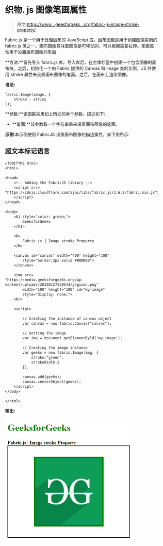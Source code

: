 # 织物. js 图像笔画属性

> 原文:[https://www . geesforgeks . org/fabric-js-image-stroke-property/](https://www.geeksforgeeks.org/fabric-js-image-stroke-property/)

Fabric.js 是一个用于处理画布的 JavaScript 库。画布图像是用于创建图像实例的 fabric.js 类之一。画布图像意味着图像是可移动的，可以根据需要拉伸。笔画属性用于设置画布图像的笔画

**方法:**首先导入 fabric.js 库。导入库后，在主体标签中创建一个包含图像的画布块。之后，初始化一个由 Fabric 提供的 Canvas 和 image 类的实例。JS 并使用 stroke 属性来设置画布图像的笔画。之后，在画布上渲染图像。

**语法:**

```
fabric.Image(image, {
    stroke : string
});
```

**参数:**该函数采用如上所述的单个参数，描述如下:

*   **笔画:**该参数取一个字符串值来设置画布图像的笔画。

**示例**:本示例使用 FabricJS 设置画布图像的描边属性，如下例所示:

## 超文本标记语言

```
<!DOCTYPE html> 
<html> 

<head> 
    <!-- Adding the FabricJS library -->
    <script src= 
"https://cdnjs.cloudflare.com/ajax/libs/fabric.js/3.6.2/fabric.min.js"> 
    </script> 
</head> 

<body> 
    <h1 style="color: green;"> 
        GeeksforGeeks 
    </h1> 

    <b> 
        Fabric.js | Image stroke Property 
    </b> 

    <canvas id="canvas" width="400" height="300"
        style="border:2px solid #000000"> 
    </canvas> 

    <img src= 
"https://media.geeksforgeeks.org/wp-content/uploads/20200327230544/g4gicon.png"
        width="100" height="100" id="my-image"
        style="display: none;"> 
    <br> 

    <script> 

        // Creating the instance of canvas object 
        var canvas = new fabric.Canvas("canvas"); 

        // Getting the image 
        var img = document.getElementById('my-image'); 

        // Creating the image instance 
        var geeks = new fabric.Image(img, {
            stroke:"green",
            strokeWidth:3
        }); 

        canvas.add(geeks); 
        canvas.centerObject(geeks); 
    </script> 
</body> 

</html>
```

**输出:**

![](img/b7c49331b9d0ff1f922d1f09df2331e4.png)